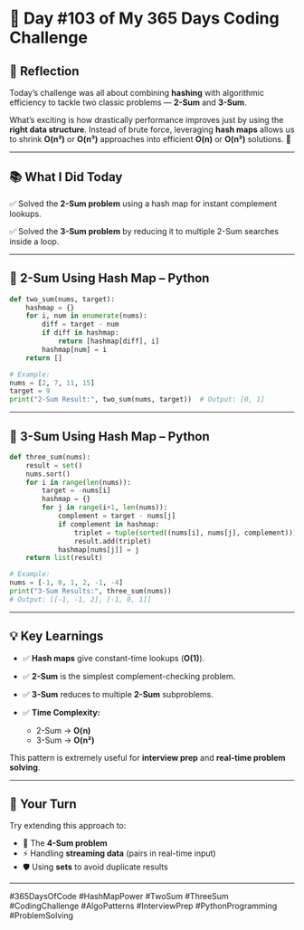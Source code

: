 # 🎯 Day #103 of My 365 Days Coding Challenge

## 💭 Reflection

Today’s challenge was all about combining **hashing** with algorithmic efficiency to tackle two classic problems — **2-Sum** and **3-Sum**.

What’s exciting is how drastically performance improves just by using the **right data structure**. Instead of brute force, leveraging **hash maps** allows us to shrink **O(n²)** or **O(n³)** approaches into efficient **O(n)** or **O(n²)** solutions. 🚀

---

## 📚 What I Did Today

✅ Solved the **2-Sum problem** using a hash map for instant complement lookups.

✅ Solved the **3-Sum problem** by reducing it to multiple 2-Sum searches inside a loop.

---

## 📝 2-Sum Using Hash Map – Python

```python
def two_sum(nums, target):
    hashmap = {}
    for i, num in enumerate(nums):
        diff = target - num
        if diff in hashmap:
            return [hashmap[diff], i]
        hashmap[num] = i
    return []

# Example:
nums = [2, 7, 11, 15]
target = 9
print("2-Sum Result:", two_sum(nums, target))  # Output: [0, 1]
```

---

## 📝 3-Sum Using Hash Map – Python

```python
def three_sum(nums):
    result = set()
    nums.sort()
    for i in range(len(nums)):
        target = -nums[i]
        hashmap = {}
        for j in range(i+1, len(nums)):
            complement = target - nums[j]
            if complement in hashmap:
                triplet = tuple(sorted((nums[i], nums[j], complement)))
                result.add(triplet)
            hashmap[nums[j]] = j
    return list(result)

# Example:
nums = [-1, 0, 1, 2, -1, -4]
print("3-Sum Results:", three_sum(nums))
# Output: [[-1, -1, 2], [-1, 0, 1]]
```

---

## 💡 Key Learnings

* ✅ **Hash maps** give constant-time lookups (**O(1)**).
* ✅ **2-Sum** is the simplest complement-checking problem.
* ✅ **3-Sum** reduces to multiple **2-Sum** subproblems.
* ✅ **Time Complexity:**

  * 2-Sum → **O(n)**
  * 3-Sum → **O(n²)**

This pattern is extremely useful for **interview prep** and **real-time problem solving**.

---

## 🚀 Your Turn

Try extending this approach to:

* 🔄 The **4-Sum problem**
* ⚡ Handling **streaming data** (pairs in real-time input)
* 🛡️ Using **sets** to avoid duplicate results

---

\#365DaysOfCode #HashMapPower #TwoSum #ThreeSum #CodingChallenge #AlgoPatterns #InterviewPrep #PythonProgramming #ProblemSolving

